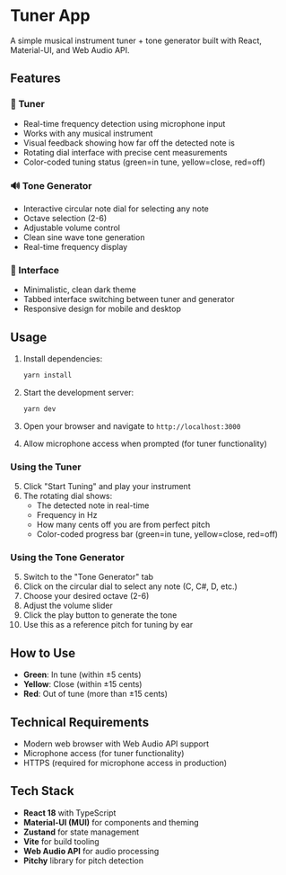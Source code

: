 # Tuner App

A simple musical instrument tuner + tone generator built with React, Material-UI, and Web Audio API.

## Features

### 🎵 Tuner
- Real-time frequency detection using microphone input
- Works with any musical instrument
- Visual feedback showing how far off the detected note is
- Rotating dial interface with precise cent measurements
- Color-coded tuning status (green=in tune, yellow=close, red=off)

### 🔊 Tone Generator  
- Interactive circular note dial for selecting any note
- Octave selection (2-6)
- Adjustable volume control
- Clean sine wave tone generation
- Real-time frequency display

### 🎨 Interface
- Minimalistic, clean dark theme
- Tabbed interface switching between tuner and generator
- Responsive design for mobile and desktop

## Usage

1. Install dependencies:
   ```bash
   yarn install
   ```

2. Start the development server:
   ```bash
   yarn dev
   ```

3. Open your browser and navigate to `http://localhost:3000`

4. Allow microphone access when prompted (for tuner functionality)

### Using the Tuner
5. Click "Start Tuning" and play your instrument
6. The rotating dial shows:
   - The detected note in real-time
   - Frequency in Hz
   - How many cents off you are from perfect pitch
   - Color-coded progress bar (green=in tune, yellow=close, red=off)

### Using the Tone Generator
5. Switch to the "Tone Generator" tab
6. Click on the circular dial to select any note (C, C#, D, etc.)
7. Choose your desired octave (2-6)
8. Adjust the volume slider
9. Click the play button to generate the tone
10. Use this as a reference pitch for tuning by ear

## How to Use

- **Green**: In tune (within ±5 cents)
- **Yellow**: Close (within ±15 cents)  
- **Red**: Out of tune (more than ±15 cents)



## Technical Requirements

- Modern web browser with Web Audio API support
- Microphone access (for tuner functionality)
- HTTPS (required for microphone access in production)

## Tech Stack

- **React 18** with TypeScript
- **Material-UI (MUI)** for components and theming
- **Zustand** for state management
- **Vite** for build tooling
- **Web Audio API** for audio processing
- **Pitchy** library for pitch detection

 